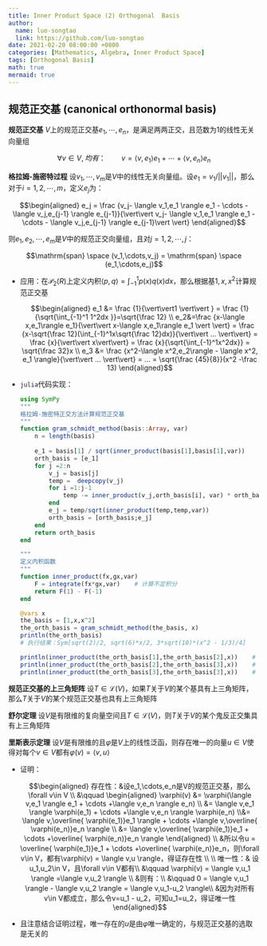 ```yaml
---
title: Inner Product Space (2) Orthogonal  Basis
author:
  name: luo-songtao
  link: https://github.com/luo-songtao
date: 2021-02-20 08:00:00 +0800
categories: [Mathematics, Algebra, Inner Product Space]
tags: [Orthogonal Basis]
math: true
mermaid: true
---
```


## 规范正交基 (canonical orthonormal basis)

**规范正交基**	$V$上的规范正交基$e_1,\cdots,e_n$，是满足两两正交，且范数为1的线性无关向量组

$$\forall v \in V,均有：\qquad v = \langle v,e_1 \rangle e_1 + \cdots +\langle v,e_n \rangle e_n$$

**格拉姆-施密特过程**	设$v_1,\cdots,v_m$是$V$中的线性无关向量组。设$e_1 = v_1/\vert\vert v_1 \vert\vert$，那么对于$i=1,2,\cdots,m$，定义$e_j$为：

$$\begin{aligned} e_j = \frac {v_j- \langle v_1,e_1 \rangle e_1 - \cdots - \langle v_j,e_{j-1} \rangle e_{j-1}}{\vert\vert v_j- \langle v_1,e_1 \rangle e_1 - \cdots - \langle v_j,e_{j-1} \rangle e_{j-1}\vert \vert} \end{aligned}$$

则$e_1,e_2,\cdots,e_m$是$V$中的规范正交向量组，且对$j=1,2,\cdots,j$：

$$\mathrm{span} \space (v_1,\cdots,v_j) = \mathrm{span} \space (e_1,\cdots,e_j)$$

- 应用：在$\mathcal{P}_2(R)$上定义内积$\langle p,q\rangle=\int_{-1}^1 p(x)q(x)dx$，那么根据基$1,x,x^2$计算规范正交基

  $$\begin{aligned} e_1 &= \frac {1}{\vert\vert1 \vert\vert } = \frac {1}{\sqrt{\int_{-1}^1 1^2dx }}=\sqrt{\frac 12} \\ e_2&=\frac {x-\langle x,e_1\rangle e_1}{\vert\vert x-\langle x,e_1\rangle e_1 \vert \vert} = \frac {x-\sqrt{\frac 12}(\int_{-1}^1x\sqrt{\frac 12}dx)}{\vert\vert ... \vert\vert} = \frac {x}{\vert\vert x\vert\vert} = \frac {x}{\sqrt{\int_{-1}^1x^2dx}} = \sqrt{\frac 32}x \\ e_3 &= \frac {x^2-\langle x^2,e_2\rangle - \langle x^2, e_1 \rangle}{\vert\vert ... \vert\vert} =  ... = \sqrt{\frac {45}{8}}(x^2 -\frac 13) \end{aligned}$$

- `julia`代码实现：

  ```julia
  using SymPy
  """
  格拉姆-施密特正交方法计算规范正交基
  """
  function gram_schmidt_method(basis::Array, var)
      n = length(basis)
      
      e_1 = basis[1] / sqrt(inner_product(basis[1],basis[1],var))
      orth_basis = [e_1]
      for j =2:n
          v_j = basis[j]
          temp =  deepcopy(v_j)
          for i =1:j-1
              temp -= inner_product(v_j,orth_basis[i], var) * orth_basis[i]
          end
          e_j = temp/sqrt(inner_product(temp,temp,var))
          orth_basis = [orth_basis;e_j]
      end
      return orth_basis
  end
  
  """
  定义内积函数
  """
  function inner_product(fx,gx,var)
      F = integrate(fx*gx,var)    # 计算不定积分
      return F(1) - F(-1)
  end
  
  @vars x
  the_basis = [1,x,x^2]
  the_orth_basis = gram_schmidt_method(the_basis, x)
  println(the_orth_basis)
  # 执行结果：Sym[sqrt(2)/2, sqrt(6)*x/2, 3*sqrt(10)*(x^2 - 1/3)/4]
  
  println(inner_product(the_orth_basis[1],the_orth_basis[2],x))    # result: 0
  println(inner_product(the_orth_basis[2],the_orth_basis[3],x))    # result: 0
  println(inner_product(the_orth_basis[3],the_orth_basis[3],x))    # result: 1
  
  ```

  

**规范正交基的上三角矩阵**	设$T\in \mathcal{L}(V)$，如果$T$关于$V$的某个基具有上三角矩阵，那么$T$关于$V$的某个规范正交基也具有上三角矩阵

**舒尔定理**	设$V$是有限维的复向量空间且$T\in \mathcal{L}(V)$，则$T$关于$V$的某个鬼反正交集具有上三角矩阵

**里斯表示定理**	设$V$是有限维的且$\varphi$是$V$上的线性泛函，则存在唯一的向量$u\in V$使得对每个$v\in V$都有$\varphi(v)=\langle v,u \rangle$

- 证明：

  $$\begin{aligned} 存在性：&设e_1,\cdots,e_n是V的规范正交基，那么\forall v\in V \\ &\qquad \begin{aligned} \varphi(v) &= \varphi(\langle v,e_1 \rangle e_1 + \cdots +\langle v,e_n \rangle e_n) \\ &= \langle v,e_1 \rangle \varphi(e_1) + \cdots +\langle v,e_n \rangle \varphi(e_n) \\&= \langle v,\overline{ \varphi(e_1)}e_1 \rangle  + \cdots +\langle v,\overline{ \varphi(e_n)}e_n \rangle \\ &= \langle v,\overline{ \varphi(e_1)}e_1   + \cdots +\overline{ \varphi(e_n)}e_n \rangle \end{aligned} \\ &所以令u = \overline{ \varphi(e_1)}e_1   + \cdots +\overline{ \varphi(e_n)}e_n，则\forall v\in V，都有\varphi(v) = \langle v,u \rangle，得证存在性 \\ \\ 唯一性：& 设u_1,u_2\in V，且\forall v\in V都有\\ &\qquad \varphi(v) = \langle v,u_1 \rangle =\langle v,u_2 \rangle \\ &则有：\\ &\qquad 0 = \langle v,u_1 \rangle - \langle v,u_2 \rangle = \langle v,u_1-u_2  \rangle\\ &因为对所有v\in V都成立，那么令v=u_1 - u_2，可知u_1=u_2，得证唯一性  \end{aligned}$$

- 且注意结合证明过程，唯一存在的$u$是由$\varphi$唯一确定的，与规范正交基的选取是无关的





